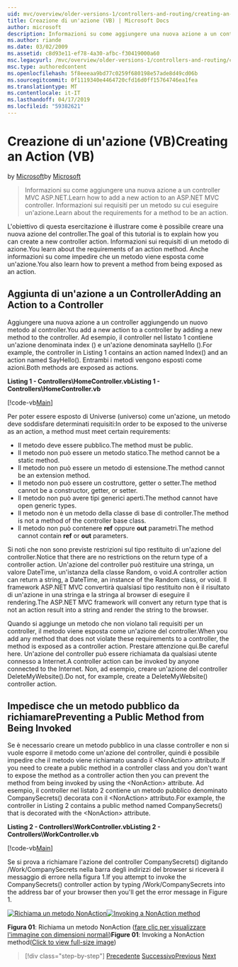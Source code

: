 ```yaml
---
uid: mvc/overview/older-versions-1/controllers-and-routing/creating-an-action-vb
title: Creazione di un'azione (VB) | Microsoft Docs
author: microsoft
description: Informazioni su come aggiungere una nuova azione a un controller MVC ASP.NET. Informazioni sui requisiti per un metodo su cui eseguire un'azione.
ms.author: riande
ms.date: 03/02/2009
ms.assetid: c8d93e11-ef78-4a30-afbc-f30419000a60
msc.legacyurl: /mvc/overview/older-versions-1/controllers-and-routing/creating-an-action-vb
msc.type: authoredcontent
ms.openlocfilehash: 5f8eeeaa9bd77c0259f680198e57ade8d49cd06b
ms.sourcegitcommit: 0f1119340e4464720cfd16d0ff15764746ea1fea
ms.translationtype: MT
ms.contentlocale: it-IT
ms.lasthandoff: 04/17/2019
ms.locfileid: "59382621"
---
```

# <a name="creating-an-action-vb"></a><span data-ttu-id="14629-104">Creazione di un'azione (VB)</span><span class="sxs-lookup"><span data-stu-id="14629-104">Creating an Action (VB)</span></span>

<span data-ttu-id="14629-105">by [Microsoft](https://github.com/microsoft)</span><span class="sxs-lookup"><span data-stu-id="14629-105">by [Microsoft](https://github.com/microsoft)</span></span>

> <span data-ttu-id="14629-106">Informazioni su come aggiungere una nuova azione a un controller MVC ASP.NET.</span><span class="sxs-lookup"><span data-stu-id="14629-106">Learn how to add a new action to an ASP.NET MVC controller.</span></span> <span data-ttu-id="14629-107">Informazioni sui requisiti per un metodo su cui eseguire un'azione.</span><span class="sxs-lookup"><span data-stu-id="14629-107">Learn about the requirements for a method to be an action.</span></span>


<span data-ttu-id="14629-108">L'obiettivo di questa esercitazione è illustrare come è possibile creare una nuova azione del controller.</span><span class="sxs-lookup"><span data-stu-id="14629-108">The goal of this tutorial is to explain how you can create a new controller action.</span></span> <span data-ttu-id="14629-109">Informazioni sui requisiti di un metodo di azione.</span><span class="sxs-lookup"><span data-stu-id="14629-109">You learn about the requirements of an action method.</span></span> <span data-ttu-id="14629-110">Anche informazioni su come impedire che un metodo viene esposta come un'azione.</span><span class="sxs-lookup"><span data-stu-id="14629-110">You also learn how to prevent a method from being exposed as an action.</span></span>

## <a name="adding-an-action-to-a-controller"></a><span data-ttu-id="14629-111">Aggiunta di un'azione a un Controller</span><span class="sxs-lookup"><span data-stu-id="14629-111">Adding an Action to a Controller</span></span>

<span data-ttu-id="14629-112">Aggiungere una nuova azione a un controller aggiungendo un nuovo metodo al controller.</span><span class="sxs-lookup"><span data-stu-id="14629-112">You add a new action to a controller by adding a new method to the controller.</span></span> <span data-ttu-id="14629-113">Ad esempio, il controller nel listato 1 contiene un'azione denominata index () e un'azione denominata sayHello ().</span><span class="sxs-lookup"><span data-stu-id="14629-113">For example, the controller in Listing 1 contains an action named Index() and an action named SayHello().</span></span> <span data-ttu-id="14629-114">Entrambi i metodi vengono esposti come azioni.</span><span class="sxs-lookup"><span data-stu-id="14629-114">Both methods are exposed as actions.</span></span>

<span data-ttu-id="14629-115">**Listing 1 - Controllers\HomeController.vb**</span><span class="sxs-lookup"><span data-stu-id="14629-115">**Listing 1 - Controllers\HomeController.vb**</span></span>

[!code-vb[Main](creating-an-action-vb/samples/sample1.vb)]

<span data-ttu-id="14629-116">Per poter essere esposto di Universe (universo) come un'azione, un metodo deve soddisfare determinati requisiti:</span><span class="sxs-lookup"><span data-stu-id="14629-116">In order to be exposed to the universe as an action, a method must meet certain requirements:</span></span>

- <span data-ttu-id="14629-117">Il metodo deve essere pubblico.</span><span class="sxs-lookup"><span data-stu-id="14629-117">The method must be public.</span></span>
- <span data-ttu-id="14629-118">Il metodo non può essere un metodo statico.</span><span class="sxs-lookup"><span data-stu-id="14629-118">The method cannot be a static method.</span></span>
- <span data-ttu-id="14629-119">Il metodo non può essere un metodo di estensione.</span><span class="sxs-lookup"><span data-stu-id="14629-119">The method cannot be an extension method.</span></span>
- <span data-ttu-id="14629-120">Il metodo non può essere un costruttore, getter o setter.</span><span class="sxs-lookup"><span data-stu-id="14629-120">The method cannot be a constructor, getter, or setter.</span></span>
- <span data-ttu-id="14629-121">Il metodo non può avere tipi generici aperti.</span><span class="sxs-lookup"><span data-stu-id="14629-121">The method cannot have open generic types.</span></span>
- <span data-ttu-id="14629-122">Il metodo non è un metodo della classe di base di controller.</span><span class="sxs-lookup"><span data-stu-id="14629-122">The method is not a method of the controller base class.</span></span>
- <span data-ttu-id="14629-123">Il metodo non può contenere **ref** oppure **out** parametri.</span><span class="sxs-lookup"><span data-stu-id="14629-123">The method cannot contain **ref** or **out** parameters.</span></span>

<span data-ttu-id="14629-124">Si noti che non sono previste restrizioni sul tipo restituito di un'azione del controller.</span><span class="sxs-lookup"><span data-stu-id="14629-124">Notice that there are no restrictions on the return type of a controller action.</span></span> <span data-ttu-id="14629-125">Un'azione del controller può restituire una stringa, un valore DateTime, un'istanza della classe Random, o void.</span><span class="sxs-lookup"><span data-stu-id="14629-125">A controller action can return a string, a DateTime, an instance of the Random class, or void.</span></span> <span data-ttu-id="14629-126">Il framework ASP.NET MVC convertirà qualsiasi tipo restituito non è il risultato di un'azione in una stringa e la stringa al browser di eseguire il rendering.</span><span class="sxs-lookup"><span data-stu-id="14629-126">The ASP.NET MVC framework will convert any return type that is not an action result into a string and render the string to the browser.</span></span>

<span data-ttu-id="14629-127">Quando si aggiunge un metodo che non violano tali requisiti per un controller, il metodo viene esposta come un'azione del controller.</span><span class="sxs-lookup"><span data-stu-id="14629-127">When you add any method that does not violate these requirements to a controller, the method is exposed as a controller action.</span></span> <span data-ttu-id="14629-128">Prestare attenzione qui.</span><span class="sxs-lookup"><span data-stu-id="14629-128">Be careful here.</span></span> <span data-ttu-id="14629-129">Un'azione del controller può essere richiamata da qualsiasi utente connesso a Internet.</span><span class="sxs-lookup"><span data-stu-id="14629-129">A controller action can be invoked by anyone connected to the Internet.</span></span> <span data-ttu-id="14629-130">Non, ad esempio, creare un'azione del controller DeleteMyWebsite().</span><span class="sxs-lookup"><span data-stu-id="14629-130">Do not, for example, create a DeleteMyWebsite() controller action.</span></span>

## <a name="preventing-a-public-method-from-being-invoked"></a><span data-ttu-id="14629-131">Impedisce che un metodo pubblico da richiamare</span><span class="sxs-lookup"><span data-stu-id="14629-131">Preventing a Public Method from Being Invoked</span></span>

<span data-ttu-id="14629-132">Se è necessario creare un metodo pubblico in una classe controller e non si vuole esporre il metodo come un'azione del controller, quindi è possibile impedire che il metodo viene richiamato usando il &lt;NonAction&gt; attributo.</span><span class="sxs-lookup"><span data-stu-id="14629-132">If you need to create a public method in a controller class and you don't want to expose the method as a controller action then you can prevent the method from being invoked by using the &lt;NonAction&gt; attribute.</span></span> <span data-ttu-id="14629-133">Ad esempio, il controller nel listato 2 contiene un metodo pubblico denominato CompanySecrets() decorata con il &lt;NonAction&gt; attributo.</span><span class="sxs-lookup"><span data-stu-id="14629-133">For example, the controller in Listing 2 contains a public method named CompanySecrets() that is decorated with the &lt;NonAction&gt; attribute.</span></span>

<span data-ttu-id="14629-134">**Listing 2 - Controllers\WorkController.vb**</span><span class="sxs-lookup"><span data-stu-id="14629-134">**Listing 2 - Controllers\WorkController.vb**</span></span>

[!code-vb[Main](creating-an-action-vb/samples/sample2.vb)]

<span data-ttu-id="14629-135">Se si prova a richiamare l'azione del controller CompanySecrets() digitando /Work/CompanySecrets nella barra degli indirizzi del browser si riceverà il messaggio di errore nella figura 1.</span><span class="sxs-lookup"><span data-stu-id="14629-135">If you attempt to invoke the CompanySecrets() controller action by typing /Work/CompanySecrets into the address bar of your browser then you'll get the error message in Figure 1.</span></span>


<span data-ttu-id="14629-136">[![Richiama un metodo NonAction](creating-an-action-vb/_static/image1.jpg)](creating-an-action-vb/_static/image1.png)</span><span class="sxs-lookup"><span data-stu-id="14629-136">[![Invoking a NonAction method](creating-an-action-vb/_static/image1.jpg)](creating-an-action-vb/_static/image1.png)</span></span>

<span data-ttu-id="14629-137">**Figura 01**: Richiama un metodo NonAction ([fare clic per visualizzare l'immagine con dimensioni normali](creating-an-action-vb/_static/image2.png))</span><span class="sxs-lookup"><span data-stu-id="14629-137">**Figure 01**: Invoking a NonAction method([Click to view full-size image](creating-an-action-vb/_static/image2.png))</span></span>

> [!div class="step-by-step"]
> <span data-ttu-id="14629-138">[Precedente](creating-a-controller-vb.md)
> [Successivo](aspnet-mvc-controllers-overview-cs.md)</span><span class="sxs-lookup"><span data-stu-id="14629-138">[Previous](creating-a-controller-vb.md)
[Next](aspnet-mvc-controllers-overview-cs.md)</span></span>
